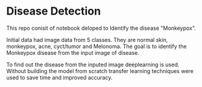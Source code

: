# Disease Detection

This repo conisit of notebook deloped to Identify the disease "Monkeypox". 

Initial data had image data from 5 classes. They are normal skin, monkeypox, acne, cyct/tumor and Melonoma. The goal is to identify the Monkeypox disease from the input image of disease. 

To find out the disease from the inputed image deeplearning is used. Without building the model from scratch transfer learning techniques were used to save time and improved accuracy. 